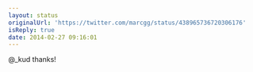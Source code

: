 ```yaml
---
layout: status
originalUrl: 'https://twitter.com/marcgg/status/438965736720306176'
isReply: true
date: 2014-02-27 09:16:01
---
```


@_kud thanks!
